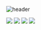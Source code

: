 ![header](https://capsule-render.vercel.app/api?type=rounded&color=83B66D&height=300&section=header&text=For%20the%20precious%20woman%20&render&fontSize=70&fontColor=FFF0B1)


![](https://img.shields.io/badge/Java-ED8B00?style=for-the-badge&logo=openjdk&logoColor=white)
![](https://img.shields.io/badge/XML-D14836?style=for-the-badge&logoColor=white)
![](https://img.shields.io/badge/MySQL-00000F?style=for-the-badge&logo=mysql&logoColor=white)
![](https://img.shields.io/badge/Android%20STUDIO-3DDC84?style=for-the-badge&logo=android&logoColor=white)
